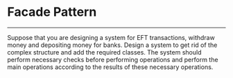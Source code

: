 # Facade Pattern

- - - - - -

  Suppose that you are designing a system for EFT transactions, withdraw money and
  depositing money for banks. Design a system to get rid of the complex
  structure and add the required classes. The system should perform necessary
  checks before performing operations and perform the main operations according
  to the results of these necessary operations.
